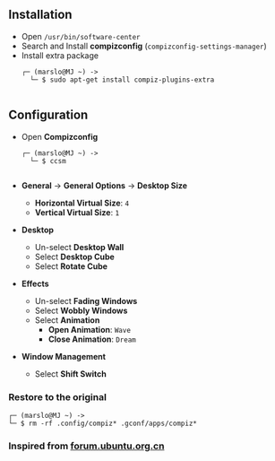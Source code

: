 ## Installation
- Open `/usr/bin/software-center`
- Search and Install **compizconfig** (`compizconfig-settings-manager`)
- Install extra package
    <pre><code>┌─ (marslo@MJ ~) ->
    └─ $ sudo apt-get install compiz-plugins-extra
    </code></pre>

## Configuration
- Open **Compizconfig**
    <pre><code>┌─ (marslo@MJ ~) ->
    └─ $ ccsm
    </code></pre>
- **General** -> **General Options** -> **Desktop Size**
    - **Horizontal Virtual Size**: `4`
    - **Vertical Virtual Size**: `1`

- **Desktop**
    - Un-select **Desktop Wall**
    - Select **Desktop Cube**
    - Select **Rotate Cube**

- **Effects**
  - Un-select **Fading Windows**
  - Select **Wobbly Windows**
  - Select **Animation**
      - **Open Animation**: `Wave`
      - **Close Animation**: `Dream`

- **Window Management**
    - Select **Shift Switch**

### Restore to the original
    ┌─ (marslo@MJ ~) ->
    └─ $ rm -rf .config/compiz* .gconf/apps/compiz*

### Inspired from [forum.ubuntu.org.cn](http://forum.ubuntu.org.cn/viewtopic.php?t=140531)
